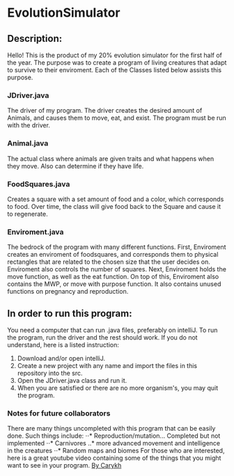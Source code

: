 # EvolutionSimulator

## Description:
Hello! This is the product of my 20% evolution simulator for the first half of the year. The purpose was to create a program of living creatures that adapt to survive to their enviroment. Each of the Classes listed below assists this purpose.

### JDriver.java
The driver of my program. The driver creates the desired amount of Animals, and causes them to move, eat, and exist. The program must be run with the driver.

### Animal.java
The actual class where animals are given traits and what happens when they move. Also can determine if they have life.

### FoodSquares.java
Creates a square with a set amount of food and a color, which corresponds to food. Over time, the class will give food back to the Square and cause it to regenerate.

### Enviroment.java
The bedrock of the program with many different functions. First, Enviroment creates an enviroment of foodsquares, and corresponds them to physical rectangles that are related to the chosen size that the user decides on. Enviroment also controls the number of squares. Next, Enviroment holds the move function, as well as the eat function. On top of this, Enviroment also contains the MWP, or move with purpose function. It also contains unused functions on pregnancy and reproduction.

## In order to run this program:
You need a computer that can run .java files, preferably on intelliJ. To run the program, run the driver and the rest should work. If you do not understand, here is a listed instruction:
1. Download and/or open intelliJ.
2. Create a new project with any name and import the files in this repository into the src.
3. Open the JDriver.java class and run it.
4. When you are satisfied or there are no more organism's, you may quit the program.

### Notes for future collaborators
There are many things uncompleted with this program that can be easily done. Such things include:
⋅⋅* Reproduction/mutation... Completed but not implemented
⋅⋅* Carnivores
..* more advanced movement and intelligence in the creatures
⋅⋅* Random maps and biomes
For those who are interested, here is a great youtube video containing some of the things that you might want to see in your program.
[By Carykh](https://www.youtube.com/watch?v=jAQNiL3o5lU)
